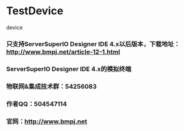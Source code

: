 # TestDevice
device

### 只支持ServerSuperIO Designer IDE 4.x以后版本，下载地址：http://www.bmpj.net/article-12-1.html

### ServerSuperIO Designer IDE 4.x的模拟终端

### 物联网&集成技术群：54256083
### 作者QQ：504547114
### 官网：http://www.bmpj.net

